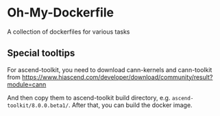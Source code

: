 # Oh-My-Dockerfile
A collection of dockerfiles for various tasks

## Special tooltips

For ascend-toolkit, you need to download cann-kernels and cann-toolkit from https://www.hiascend.com/developer/download/community/result?module=cann

And then copy them to ascend-toolkit build directory, e.g. `ascend-toolkit/8.0.0.beta1/`. After that, you can build the docker image.